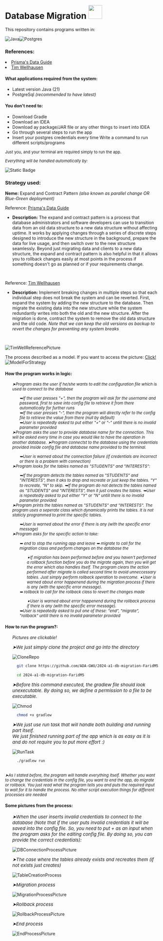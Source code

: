 <link rel="stylesheet" href="https://cdnjs.cloudflare.com/ajax/libs/font-awesome/4.7.0/css/font-awesome.min.css">

# Database Migration <img src="https://github.com/ADA-GWU/2024-a1-db-migration-FaridM5/assets/67589966/8509678a-db28-4984-938e-8aad64d00953" width="45">

<i class="fa fa-bookmark" style="font-size:13px"></i> This repository contains programs written in:

![Java](https://img.shields.io/badge/java-%23ED8B00.svg?style=for-the-badge&logo=openjdk&logoColor=white)![Postgres](https://img.shields.io/badge/postgres-%23316192.svg?style=for-the-badge&logo=postgresql&logoColor=white) 

<h3><i class="fa fa-bookmark" style="font-size:13px"></i> References:</h3>
<li><a href="https://www.prisma.io/dataguide/types/relational/expand-and-contract-pattern#:~:text=The%20expand%20and%20contract%20pattern%20is%20a%20process%20that%20database,data%20structure%20without%20affecting%20uptime." target=_blank>Prisma's Data Guide</a></li>
<li><a href="https://www.tim-wellhausen.de/papers/ExpandAndContract/ExpandAndContract.html" target=_blank>Tim Wellhausen</a></li>

<h4><i class="fa fa-bookmark" style="font-size:13px"></i> What applications required from the system:</h3>
<ul>
<li>Latest version Java (21)</i></li>
<li>PostgreSql <i>(recommended to have latest)</i></li>
</ul>

<h4><i class="fa fa-bookmark" style="font-size:13px"></i> You don't need to:</h4>
<ul>
<li>Download Gradle<br></li>
<li>Download an IDEA</li>
<li>Download ay package/JAR file or any other things to insert into IDEA</li>

<li>Go through several steps to run the app</li>
<li>Insert your postgres credentials every time
Write a command to run different scripts/programs</li>

</ul>
<p style=font-size:13px;>Just you, and your terminal are required simply to run the app. <i class="fa fa-smile-o" style="font-size:13px;color:black"></i></p>
<i style=font-size:13px;>Everything will be handled automatically by:</i>

![Static Badge](https://img.shields.io/badge/build-Java-orange?style=flat&logo=Gradle&label=gradle)

<h3><i class="fa fa-bookmark" style="font-size:13px"></i> Strategy used:</h3>

**Neme:** Expand and Contract Pattern <i>(also known as parallel change OR Blue-Green deployment)</i>

<i class="fa fa-book" style="font-size:13px"></i>
Reference:
[Prisma's Data Guide](https://www.prisma.io/dataguide/types/relational/expand-and-contract-pattern#:~:text=The%20expand%20and%20contract%20pattern%20is%20a%20process%20that%20database,data%20structure%20without%20affecting%20uptime.)
- **Description:** The expand and contract pattern is a process that database administrators and software developers can use to transition data from an old data structure to a new data structure without affecting uptime. It works by applying changes through a series of discrete steps designed to introduce the new structure in the background, prepare the data for live usage, and then switch over to the new structure seamlessly. Beyond just migrating data and clients to a new data structure, the expand and contract pattern is also helpful in that it allows you to rollback changes easily at most points in the process if something doesn't go as planned or if your requirements change.

<br>

Reference:
[Tim Wellhausen](https://www.tim-wellhausen.de/papers/ExpandAndContract/ExpandAndContract.html)
- **Description:** Implement breaking changes in multiple steps so that each individual step does not break the system and can be reverted. First, expand the system by adding the new structure to the database. Then migrate the existing data into the new structure while the system redundantly writes into both the old and the new structure. After the migration is done, contract the system to remove the old data structure and the old code.
<i>Note that we can keep the old versions as backup to revert the changes for preventing any system breaks</i>
<br>

![TimWellReferencePicture](https://www.tim-wellhausen.de/papers/ExpandAndContract/Schritte-geschnitten.svg)

<i class="fa fa-picture-o" style="font-size:13px"></i> The process described as a model. If you want to access the picture: <a href="https://github.com/ADA-GWU/2024-a1-db-migration-FaridM5/assets/67589966/0ea8b09b-6118-4153-b3ef-49db977b8752" target="_blank">Click!</a><br>![ModelForStrategy](https://github.com/ADA-GWU/2024-a1-db-migration-FaridM5/assets/67589966/0ea8b09b-6118-4153-b3ef-49db977b8752)

<h4><i class="fa fa-bookmark" style="font-size:13px"></i> How the program works in logic:</h4>
<ul><i class="fa fa-wrench" style="font-size:13px"> ➤Program asks the user if he/she wants to edit the configuration file which is used to connect to the database</i><ol><i class="fa fa-toggle-on" style="font-size:13px">
➥If the user presses "+", then the program will ask for the username and password, first to save into config file to retrieve it from there automatically for further runs </i>
<i class="fa fa-toggle-off" style="font-size:13px">
<br>
➥If the user presses "-", then the program will directly refer to the config file to retrieve the value from there (<i>null</i> by default)</i>
<br><i class="fa fa-warning" style="font-size:13px"> ➥User is repeatedly asked to put either "+" or "-" untill there is no invalid parameter provided </i></ol>
<i class="fa fa-wrench" style="font-size:13px"> ➤Program asks the user to provide database name for the connection. <i>This will be asked every time in case you would like to have the operation in another database.</i></i>
<i class="fa fa-wrench" style="font-size:13px"> ➤Program connectst to the database using the credentials provided inside config file and database name provided to the terminal.</i>
<ol><i class="fa fa-warning" style="font-size:13px"> ➥User is warned about the connection failure <i>(if credentials are incorrect or there is a problem with connection)</i></i></ol>
<i class="fa fa-wrench" style="font-size:13px"> ➤Program looks for the tables named as <i>"STUDENTS"</i> and <i>"INTERESTS"</i>:</i>
<ol><i class="fa fa-toggle-on" style="font-size:13px"> ➥If the program detects the tables named as <i>"STUDENTS"</i> and <i>"INTERESTS"</i>, then it aks to drop and recreate or just keep the tables. <i>"Y"</i> to recreate, <i>"N"</i> to skip.</i>
<i class="fa fa-toggle-off" style="font-size:13px"> ➥If the program do not detects the tables named as <i>"STUDENTS"</i> and <i>"INTERESTS"</i>, then it just creates the tables.</i>
<i class="fa fa-warning" style="font-size:13px"> ➥User is repeatedly asked to put either "Y" or "N" untill there is no invalid parameter provided </i>
</ol>
<i class="fa fa-wrench" style="font-size:13px"> ➤Program prints the tables named as  <i>"STUDENTS"</i> and <i>"INTERESTS"</i>. <i>The program uses a seperate class which dynamically prints the tables. It is not staticly programmed to print the specific tables.</i></i>
<ol><i class="fa fa-warning" style="font-size:13px"> ➥User is warned about the error if there is any <i>(with the specific error message)</i></i></ol>
<i class="fa fa-wrench" style="font-size:13px"> ➤Program asks for the specific action to take:</i>
<ol><i class="fa fa-database" style="font-size:13px">➥<i> end</i> to stop the running app and leave</i>
<i class="fa fa-database" style="font-size:13px"> ➥<i> migrate</i> to call for the migration class and perform changes on the database the</i>
<ol><i class="fa fa-sticky-note" style="font-size:13px"> ➧If migration has been performed before and you haven't performed a rollback function before you do the migrate again, then you will get the error which also handles itself. The program clears the action performed after migrate is called second time to avoid unneccessary tables. <i>Just simply perform rollback operation to overcome.</i></i>
<i class="fa fa-warning" style="font-size:13px"> ➧User is warned about error happenend during the migration process if there is any <i>(with the specific error message)</i>.</i></ol>
<i class="fa fa-database" style="font-size:13px">➥<i> rollback</i> to call for the rollback class to revert the changes made</i>
<ol><i class="fa fa-warning" style="font-size:13px"> ➧User is warned about error happenend during the rollback process if there is any <i>(with the specific error message)</i>.</i></ol>
<i class="fa fa-warning" style="font-size:13px"> ➥User is repeatedly asked to put one of these: <i>"end"</i>, <i>"migrate"</i>, <i>"rollback"</i> untill there is no invalid parameter provided </i>
</ol></ul>

<h4><i class="fa fa-bookmark" style="font-size:13px"></i> How to run the program?:</h4><ol>
<i>Pictures are clickable!</i>

<i class="fa fa-terminal" style="font-size:15px"> ➤We just simply clone the project and go into the directory</i>

![CloneRepo](https://github.com/ADA-GWU/2024-a1-db-migration-FaridM5/assets/67589966/70825602-b01a-468d-98b8-aba505f03a45)

```bash
  git clone https://github.com/ADA-GWU/2024-a1-db-migration-FaridM5.git
  
  cd 2024-a1-db-migration-FaridM5
```
<i class="fa fa-terminal" style="font-size:15px"> ➤Before this command executed, the gradlew file should look unexecutable. By doing so, we define a permission to a file to be executable.</i>

![Chmod](https://github.com/ADA-GWU/2024-a1-db-migration-FaridM5/assets/67589966/9219916d-7f17-427c-8d89-60e0a5d189c9)

```bash
  chmod +x gradlew
```

<i class="fa fa-terminal" style="font-size:15px">  
➤We just use <i>run</i> task that will handle both building and running part itself. </br>
We just finished running part of the app which is as easy as it is and do not require you to put more effort :)
<i></i></i>

![RunTask](https://github.com/ADA-GWU/2024-a1-db-migration-FaridM5/assets/67589966/7310e44f-c395-4a7b-b1ff-02205188e796)

```bash
  ./gradlew run
```
</ol><br>
<i class="fa fa-mortar-board" style="font-size:13px">➤As I stated before, the program will handle everything itself. Whether you want to change the credentials in the config file, you want to end the app, do migrate or rollback. You just read what the program tells you and puts the required input to wait for it to handle the process. No other script execution things for different processes are needed</i>

<h4><i class="fa fa-bookmark" style="font-size:13px"></i> Some pictures from the process:</h4>
<ol>
<i class="fa fa-terminal" style="font-size:15px">  
➤When the user inserts invalid credentials to connect to the database (<i>Note that if the user puts invalid credentials it will be saved into the config file. So, you need to put + as an input when the program asks for the editing config file. By doing so, you can provide the correct credentials</i>):
<i></i></i>

![DBConnectionProcessPicture](https://github.com/ADA-GWU/2024-a1-db-migration-FaridM5/assets/67589966/5ee1bbef-19f9-43a2-927e-62d559374c2c)

<i class="fa fa-terminal" style="font-size:15px">  
➤The case where the tables already exists and recreates them <i>(if not exists just creates)</i>
</i>

![TableCreationProcess](https://github.com/ADA-GWU/2024-a1-db-migration-FaridM5/assets/67589966/3f29bae0-55f7-43b0-8ad9-cd08d1a1c60b)

<i class="fa fa-terminal" style="font-size:15px">  
<i> ➤Migration</i> process
</i>

![MigrationProcessPicture](https://github.com/ADA-GWU/2024-a1-db-migration-FaridM5/assets/67589966/97be5c1c-8f17-46f8-a53d-8573eb530a19)

<i class="fa fa-terminal" style="font-size:15px">  
<i> ➤Rollback </i> process
</i>

![RollbackProcessPicture](https://github.com/ADA-GWU/2024-a1-db-migration-FaridM5/assets/67589966/c7469b70-bf1c-42b3-b9f7-7369623c3b80)

<i class="fa fa-terminal" style="font-size:15px">  
<i> ➤End </i> process
</i>

![EndProcessPicture](https://github.com/ADA-GWU/2024-a1-db-migration-FaridM5/assets/67589966/edbddf01-30a1-4fbc-bc6a-ac064b18fe60)

</ol>




















